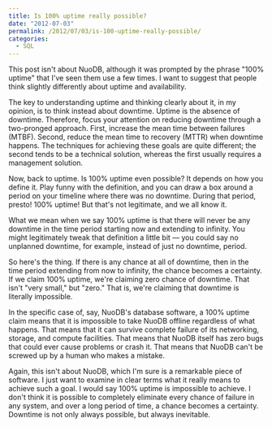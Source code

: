 ```yaml
---
title: Is 100% uptime really possible?
date: "2012-07-03"
permalink: /2012/07/03/is-100-uptime-really-possible/
categories:
  - SQL
---
```

This post isn't about NuoDB, although it was prompted by the phrase "100% uptime" that I've seen them use a few times. I want to suggest that people think slightly differently about uptime and availability.

The key to understanding uptime and thinking clearly about it, in my opinion, is to think instead about downtime. Uptime is the absence of downtime. Therefore, focus your attention on reducing downtime through a two-pronged approach. First, increase the mean time between failures (MTBF). Second, reduce the mean time to recovery (MTTR) when downtime happens. The techniques for achieving these goals are quite different; the second tends to be a technical solution, whereas the first usually requires a management solution.

Now, back to uptime. Is 100% uptime even possible? It depends on how you define it. Play funny with the definition, and you can draw a box around a period on your timeline where there was no downtime. During that period, presto! 100% uptime! But that's not legitimate, and we all know it.

What we mean when we say 100% uptime is that there will never be any downtime in the time period starting now and extending to infinity. You might legitimately tweak that definition a little bit &#8212; you could say no unplanned downtime, for example, instead of just no downtime, period.

So here's the thing. If there is any chance at all of downtime, then in the time period extending from now to infinity, the chance becomes a certainty. If we claim 100% uptime, we're claiming zero chance of downtime. That isn't "very small," but "zero." That is, we're claiming that downtime is literally impossible.

In the specific case of, say, NuoDB's database software, a 100% uptime claim means that it is impossible to take NuoDB offline regardless of what happens. That means that it can survive complete failure of its networking, storage, and compute facilities. That means that NuoDB itself has zero bugs that could ever cause problems or crash it. That means that NuoDB can't be screwed up by a human who makes a mistake.

Again, this isn't about NuoDB, which I'm sure is a remarkable piece of software. I just want to examine in clear terms what it really means to achieve such a goal. I would say 100% uptime is impossible to achieve. I don't think it is possible to completely eliminate every chance of failure in any system, and over a long period of time, a chance becomes a certainty. Downtime is not only always possible, but always inevitable.
